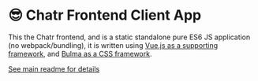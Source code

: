 # 😎 Chatr Frontend Client App

This the Chatr frontend, and is a static standalone pure ES6 JS application (no webpack/bundling), it is written using [Vue.js as a supporting framework](https://vuejs.org/), and [Bulma as a CSS framework](https://bulma.io/).

[See main readme for details](../readme.md#client--frontend)
